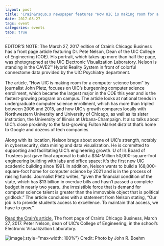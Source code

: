 ```yaml
---
layout: post
title: 'Crain&rsquo;s newspaper features "How UIC is making room for a computer science boom"'
date: 2017-03-27
tags: event
categories: events
tabs: true
---
```


EDITOR&rsquo;S NOTE: The March 27, 2017 edition of Crain&rsquo;s Chicago Business has a front page article featuring Dr. Pete Nelson, Dean of the UIC College of Engineering (COE). His portrait, which takes up more than half the page, was photographed at the UIC Electronic Visualization Laboratory. Nelson is standing in the CAVE2&trade; Hybrid Reality System in front of colorful connectome data provided by the UIC Psychiatry department.<br><br>
The article, &ldquo;How UIC is making room for a computer science boom&rdquo; by journalist John Pletz, focuses on UIC&rsquo;s burgeoning computer science enrollment, which became the largest major in the COE this year and is the fastest-growing program on campus. The article looks at national trends in undergraduate computer science enrollment, which has more than tripled between 2006 and 2015, and how UIC&rsquo;s growth compares locally with Northwestern University and University of Chicago, as well as its sister institution, the University of Illinois at Urbana-Champaign. It also talks about UIC&rsquo;s close proximity to the fast-growing Fulton Market district that&rsquo;s home to Google and dozens of tech companies.<br><br>
Along with its location, Nelson brags about some of UIC&rsquo;s strength, notably in cybersecurity, data mining and data visualization. He is committed to supporting and facilitating UIC&rsquo;s engineering growth. U of I&rsquo;s Board of Trustees just gave final approval to build a $34-Million 50,000-square-foot engineering building with ​labs and office space; it's the first new UIC academic building since 1991. In addition, Nelson wants to build a 168,000-square-foot home for computer science by 2021 and is in the process of raising funds. Journalist Pletz writes, &ldquo;given the financial condition of the state, which has $13 billion in overdue bills and hasn&rsquo;t passed a complete budget in nearly two years...the irresistible force that is demand for computer science talent is greater than the immovable object that is political gridlock.&rdquo; The article concludes with a statement from Nelson stating, &ldquo;Our job is to provide students access to excellence. To maintain that access, we have to grow.&rdquo;<br><br>
<a href="http://www.chicagobusiness.com/article/20170324/ISSUE01/170329891/uic-expanding-space-for-booming-computer-science-department
">Read the Crain&rsquo;s article.</a>
The front page of Crain&rsquo;s Chicago Business, March 27, 2017. Peter Nelson, dean of UIC&rsquo;s College of Engineering, in the school&rsquo;s Electronic Visualization Laboratory.

![image](https://www.evl.uic.edu/output/originals/uic-coe-crains-032717-img_1031.jpg-srcw.jpg){:style="max-width: 100%"}
Credit: Photo by John R. Boehm

